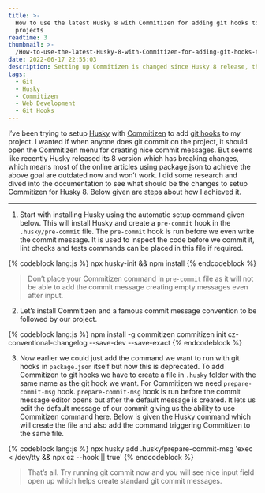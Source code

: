 ```yaml
---
title: >-
  How to use the latest Husky 8 with Commitizen for adding git hooks to your
  projects
readtime: 3
thumbnail: >-
  /How-to-use-the-latest-Husky-8-with-Commitizen-for-adding-git-hooks-to-your-projects/header.png
date: 2022-06-17 22:55:03
description: Setting up Commitizen is changed since Husky 8 release, this is the new method to achieve that.
tags:
  - Git
  - Husky
  - Commitizen
  - Web Development
  - Git Hooks
---
```


I’ve been trying to setup [<u>Husky</u>](https://typicode.github.io/husky/#/) with [<u>Commitizen</u>](https://github.com/commitizen/cz-cli) to add [<u>git hooks</u>](https://git-scm.com/book/en/v2/Customizing-Git-Git-Hooks) to my project. I wanted if when anyone does git commit on the project, it should open the Commitizen menu for creating nice commit messages. But seems like recently Husky released its 8 version which has breaking changes, which means most of the online articles using package.json to achieve the above goal are outdated now and won’t work. I did some research and dived into the documentation to see what should be the changes to setup Commitizen for Husky 8. Below given are steps about how I achieved it.

---

 1. Start with installing Husky using the automatic setup command given below. This will install Husky and create a `pre-commit` hook in the `.husky/pre-commit` file. The `pre-commit` hook is run before we even write the commit message. It is used to inspect the code before we commit it, lint checks and tests commands can be placed in this file if required.

{% codeblock lang:js %}
    npx husky-init && npm install
{% endcodeblock %}

>  Don’t place your Commitizen command in `pre-commit` file as it will not be able to add the commit message creating empty messages even after input.

2. Let’s install Commitizen and a famous commit message convention to be followed by our project.

{% codeblock lang:js %}
    npm install -g commitizen commitizen init cz-conventional-changelog --save-dev --save-exact
{% endcodeblock %}

3. Now earlier we could just add the command we want to run with git hooks in  `package.json` itself but now this is deprecated. To add Commitizen to git hooks we have to create a file in `.husky` folder with the same name as the git hook we want. For Commitizen we need `prepare-commit-msg` hook. `prepare-commit-msg` hook is run before the commit message editor opens but after the default message is created. It lets us edit the default message of our commit giving us the ability to use Commitizen command here. Below is given the Husky command which will create the file and also add the command triggering Commitizen to the same file.

{% codeblock lang:js %}
    npx husky add .husky/prepare-commit-msg 'exec < /dev/tty && npx cz --hook || true'
{% endcodeblock %}

>  That’s all. Try running git commit now and you will see nice input field open up which helps create standard git commit messages.
